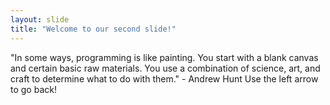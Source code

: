 ```yaml
---
layout: slide
title: "Welcome to our second slide!"
---
```

"In some ways, programming is like painting. You start with a blank canvas and certain basic raw materials. You use a combination of science, art, and craft to determine what to do with them." - Andrew Hunt
Use the left arrow to go back!
